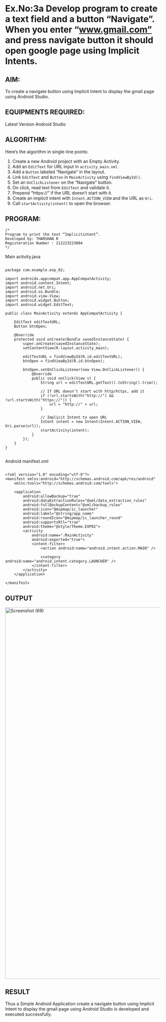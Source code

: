 # Ex.No:3a Develop program to create a text field and a button “Navigate”. When you enter “www.gmail.com” and press navigate button it should open google page using Implicit Intents.


## AIM:

To create a navigate button using Implicit Intent to display the gmail page using Android Studio.

## EQUIPMENTS REQUIRED:

Latest Version Android Studio

## ALGORITHM:

Here’s the algorithm in single-line points:

1. Create a new Android project with an Empty Activity.
2. Add an `EditText` for URL input in `activity_main.xml`.
3. Add a `Button` labeled “Navigate” in the layout.
4. Link `EditText` and `Button` in `MainActivity` using `findViewById()`.
5. Set an `OnClickListener` on the “Navigate” button.
6. On click, read text from `EditText` and validate it.
7. Prepend “https://” if the URL doesn’t start with it.
8. Create an implicit intent with `Intent.ACTION_VIEW` and the URL as `Uri`.
9. Call `startActivity(intent)` to open the browser.


## PROGRAM:
```
/*
Program to print the text “Implicitintent”.
Developed by: THARSHAN R
Registeration Number : 212223223004
*/
```


Main activity.java

```

package com.example.exp_02;

import androidx.appcompat.app.AppCompatActivity;
import android.content.Intent;
import android.net.Uri;
import android.os.Bundle;
import android.view.View;
import android.widget.Button;
import android.widget.EditText;

public class MainActivity extends AppCompatActivity {

    EditText editTextURL;
    Button btnOpen;

    @Override
    protected void onCreate(Bundle savedInstanceState) {
        super.onCreate(savedInstanceState);
        setContentView(R.layout.activity_main);

        editTextURL = findViewById(R.id.editTextURL);
        btnOpen = findViewById(R.id.btnOpen);

        btnOpen.setOnClickListener(new View.OnClickListener() {
            @Override
            public void onClick(View v) {
                String url = editTextURL.getText().toString().trim();

                // If URL doesn’t start with http/https, add it
                if (!url.startsWith("http://") && !url.startsWith("https://")) {
                    url = "http://" + url;
                }

                // Implicit Intent to open URL
                Intent intent = new Intent(Intent.ACTION_VIEW, Uri.parse(url));
                startActivity(intent);
            }
        });
    }
}


```
Android manifest.xml
```

<?xml version="1.0" encoding="utf-8"?>
<manifest xmlns:android="http://schemas.android.com/apk/res/android"
    xmlns:tools="http://schemas.android.com/tools">

    <application
        android:allowBackup="true"
        android:dataExtractionRules="@xml/data_extraction_rules"
        android:fullBackupContent="@xml/backup_rules"
        android:icon="@mipmap/ic_launcher"
        android:label="@string/app_name"
        android:roundIcon="@mipmap/ic_launcher_round"
        android:supportsRtl="true"
        android:theme="@style/Theme.EXP02">
        <activity
            android:name=".MainActivity"
            android:exported="true">
            <intent-filter>
                <action android:name="android.intent.action.MAIN" />

                <category android:name="android.intent.category.LAUNCHER" />
            </intent-filter>
        </activity>
    </application>

</manifest>

```


## OUTPUT
<img width="1920" height="1200" alt="Screenshot (69)" src="https://github.com/user-attachments/assets/3f964b2a-cb3a-4913-93b4-7d1f1aabec28" />





## RESULT
Thus a Simple Android Application create a navigate button using Implicit Intent to display the gmail page using Android Studio is developed and executed successfully.


